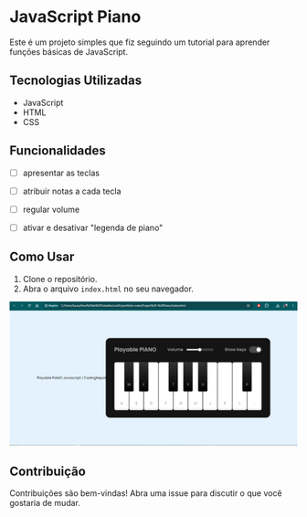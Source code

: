# JavaScript Piano

Este é um projeto simples que fiz seguindo um tutorial para aprender funções básicas de JavaScript.

## Tecnologias Utilizadas

- JavaScript
- HTML
- CSS

## Funcionalidades

- [ ] apresentar as teclas
- [ ] atribuir notas a cada tecla
- [ ] regular volume
- [ ] ativar e desativar "legenda de piano"


## Como Usar

1. Clone o repositório.
2. Abra o arquivo `index.html` no seu navegador.

![Screenshot](./screenshots/screenshotPianoproject.png)

## Contribuição

Contribuições são bem-vindas! Abra uma issue para discutir o que você gostaria de mudar.

